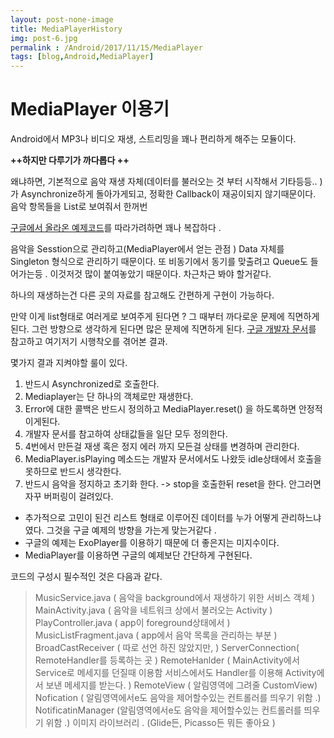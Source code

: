 ```yaml
---
layout: post-none-image
title: MediaPlayerHistory
img: post-6.jpg
permalink : /Android/2017/11/15/MediaPlayer
tags: [blog,Android,MediaPlayer]
---
```


# MediaPlayer 이용기

Android에서 MP3나 비디오 재생, 스트리밍을 꽤나 편리하게 해주는 모듈이다.

**++하지만 다루기가 까다롭다 ++**

왜냐하면, 기본적으로 음악 재생 자체(데이터를 불러오는 것 부터 시작해서 기타등등.. ) 가 Asynchronize하게 돌아가게되고, 정확한 Callback이 재공이되지 않기때문이다. 음악 항목들을 List로 보여줘서 한꺼번

[구글에서 올라온 예제코드](https://github.com/googlesamples/android-UniversalMusicPlayer/)를 따라가려하면 꽤나 복잡하다 .

음악을 Sesstion으로 관리하고(MediaPlayer에서 얻는 관점 ) Data 자체를 Singleton 형식으로 관리하기 때문이다. 또 비동기에서 동기를 맞출려고 Queue도 들어가는등 . 이것저것 많이 붙여놓았기 때문이다. 차근차근 봐야 할거같다.


하나의 재생하는건 다른 곳의 자료를 참고해도 간편하게 구현이 가능하다.

만약 이게 list형태로 여러게로 보여주게 된다면 ?
그 때부터 까다로운 문제에 직면하게 된다. 그런 방향으로 생각하게 된다면 많은 문제에 직면하게 된다.
[구글 개발자 문서](https://developer.android.com/reference/android/media/MediaPlayer.html)를 참고하고 여기저기 시행착오를 겪어본 결과.

몇가지 결과 지켜야할 룰이 있다.
1. 반드시 Asynchronized로 호출한다.
2. Mediaplayer는 단 하나의 객체로만 재생한다.
3. Error에 대한 콜백은 반드시 정의하고 MediaPlayer.reset() 을 하도록하면 안정적이게된다.
4. 개발자 문서를 참고하여 상태값들을 일단 모두 정의한다.
5. 4번에서 만든걸 재생 혹은 정지 에러 까지 모든걸 상태를 변경하며 관리한다.
6. MediaPlayer.isPlaying 메소드는 개발자 문서에서도 나왔듯 idle상태에서 호출을 못하므로 반드시 생각한다.
7. 반드시 음악을 정지하고 초기화 한다. -> stop을 호출한뒤 reset을 한다. 안그러면 자꾸 버퍼링이 걸려있다.



- 추가적으로 고민이 된건 리스트 형태로 이루어진 데이터를 누가 어떻게 관리하느냐 였다. 그것을 구글 예제의 방향을 가는게 맞는거같다 .
- 구글의 예제는 ExoPlayer를 이용하기 때문에 더 좋은지는 미지수이다.
- MediaPlayer를 이용하면 구글의 예제보단 간단하게 구현된다.




코드의 구성시 필수적인 것은 다음과 같다. 


> MusicService.java ( 음악을 background에서 재생하기 위한 서비스 객체 )
> MainActivity.java ( 음악을 네트워크 상에서 불러오는 Activity )
> PlayController.java ( app이 foreground상태에서 )
> MusicListFragment.java ( app에서 음악 목록을 관리하는 부분 )
> BroadCastReceiver ( 따로 선언 하진 않았지만, )
> ServerConnection( RemoteHandler를 등록하는 곳 )
> RemoteHanlder ( MainActivity에서 Service로 메세지를 던질때 이용함 서비스에서도 Handler를 이용해 Activity에서 보낸 메세지를 받는다. )
> RemoteView ( 알림영역에 그려줄 CustomView)
> Nofication ( 알림영역에서e도 음악을 제어할수있는 컨트롤러를 띄우기 위함 .)
> NotificatinManager (알림영역에서e도 음악을 제어할수있는 컨트롤러를 띄우기 위함 .)
> 이미지 라이브러리 . (Glide든, Picasso든 뭐든 좋아요 )
